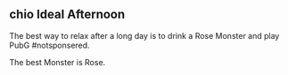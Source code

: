 ## chio Ideal Afternoon

The best way to relax after a long day is to drink a Rose Monster and play PubG #notsponsered.

The best Monster is Rose.
